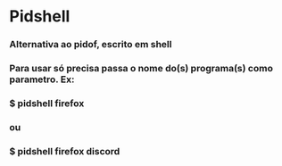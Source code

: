 # Pidshell
### Alternativa ao pidof, escrito em shell

### Para usar só precisa passa o nome do(s) programa(s) como parametro. Ex:
### $ pidshell firefox
### ou
### $ pidshell firefox discord
